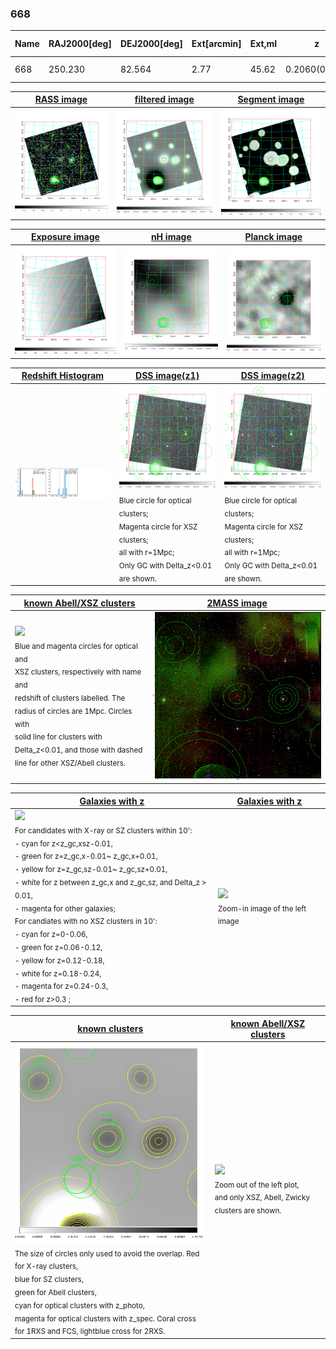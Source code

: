 <div STYLE="page-break-after: always;"></div>

### 668

|Name|RAJ2000[deg]|DEJ2000[deg] |Ext[arcmin]| Ext,ml | z | z_src| C|GC(XSZ,Delta_z<0.01)| GC(OPT,Delta_z<0.01)|GC| R_sig[arcmin] | R500[arcmin] | R500[Mpc]| CRsig[c/s] | CR500[c/s] |L500[1E44 erg/s]|F500[1E-12 erg/s/cm^2]| M500[1E14 Msun]|Tx[keV]|Cnt_sig|Beta|Rc[arcmin]|Comment|Alias|
|---|---|---|---|---|---|------|---|--------|---------|----------|---|---|---|---|---|---|---|---|---|---|---|---|---|---|
|668| 250.230| 82.564| 2.77| 45.62| 0.2060(0.000)| z_xsz| B| MCXC| N, Zw| MCXC, N, W| 26.675| 5.208| 1.055| 0.127(0.032)| 0.112(0.028)| 2.534(0.571)| 2.064(0.465)| 4.10(0.44)| 5.47(0.38)| 323.9| 0.522(-0.016+0.029)| 2.551(-0.322+0.485)| -| k346|

|[RASS image](../image/668/668_img.pdf)|[filtered image](../image/668/668_fil.pdf)|[Segment image](../image/668/668_seg.pdf)|
|-------------------|--------------------|-------------------|
| <img src="../image/668/668_img.png" width="300">  | <img src="../image/668/668_fil.png" width="300">   | <img src="../image/668/668_seg.png" width="300">  |

|[Exposure image](../image/668/668_mex.pdf)| [nH image](../image/668/668_nh.pdf)| [Planck image](../image/668/668_p.pdf)|
|-------------------|--------------------|-------------------|
|<img src="../image/668/668_mex.png" width="300">   | <img src="../image/668/668_nh.png" width="300">    | <img src="../image/668/668_p.png" width="300"> |

|[Redshift Histogram](../image/668/668_zg.pdf) | [DSS image(z1)](../image/668/668_dss_z1.pdf)      |  [DSS image(z2)](../image/668/668_dss_z2.pdf)    |
|-------------------|--------------------|-------------------|
|<img src="../image/668/668_zg.png" width="300"> |<img src="../image/668/668_dss_z1.png" width="300"> <sub><br>Blue circle for optical clusters; <br>Magenta circle for XSZ clusters; <br>all with r=1Mpc; <br>Only GC with Delta_z<0.01 are shown. </sub>| <img src="../image/668/668_dss_z2.png" width="300"><sub><br>Blue circle for optical clusters; <br>Magenta circle for XSZ clusters; <br>all with r=1Mpc; <br>Only GC with Delta_z<0.01 are shown. </sub> |

|[known Abell/XSZ clusters](../image/668/668_m.pdf) | [2MASS image](../image/668/668_2mass.pdf)      |
|-------------------|-------------------|
|<img src=../image/668/668_m.png width="300"> <br><sub>Blue and magenta circles for optical and <br>XSZ clusters, respectively with name and <br>redshift of clusters labelled. The <br>radius of circles are 1Mpc. Circles with <br>solid line for clusters with <br>Delta_z<0.01, and those with dashed <br>line for other XSZ/Abell clusters.        </sub>|<img src="../image/668/668_2mass.png" width="300">  |

|[Galaxies with z](../image/668/668_opt_ned.pdf) |[Galaxies with z](../image/668/668_opt_ned_zoom.pdf) |
|-------------------|-------------------|
| <img src=../image/668/668_opt_ned.png width="300"> <br><sub> For candidates with X-ray or SZ clusters within 10': <br> - cyan for z<z_gc,xsz-0.01, <br> - green for z=z_gc,x-0.01~ z_gc,x+0.01, <br> - yellow for z=z_gc,sz-0.01~ z_gc,sz+0.01, <br> - white for z between z_gc,x and z_gc,sz, and Delta_z > 0.01, <br> - magenta for other galaxies; <br>For candiates with no XSZ clusters in 10': <br> - cyan for z=0-0.06, <br> - green for z=0.06-0.12, <br> - yellow for z=0.12-0.18, <br> - white for z=0.18-0.24, <br> - magenta for z=0.24-0.3, <br> - red for z>0.3 ;  </sub>|<img src=../image/668/668_opt_ned_zoom.png width="300">  <br><sub> Zoom-in image of the left image</sub>|

|[known clusters](../image/668/668_gc.pdf) |[known Abell/XSZ clusters](../image/668/668_gc_large.pdf) |
|-------------------|-------------------|
| <img src=../image/668/668_gc.png width="300"> <br><sub> The size of circles only used to avoid the overlap. Red for X-ray clusters, <br> blue for SZ clusters, <br> green for Abell clusters, <br> cyan for optical clusters with z_photo, <br> magenta for optical clusters with z_spec. Coral cross for 1RXS and FCS, lightblue cross for 2RXS. </sub>|<img src=../image/668/668_gc_large.png width="300"> <br><sub> Zoom out of the left plot, <br> and only XSZ, Abell, Zwicky clusters are shown. </sub> |



